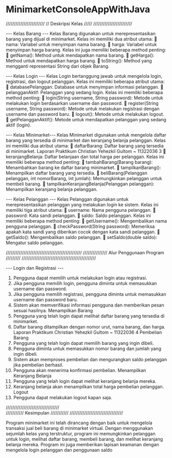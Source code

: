 # MinimarketConsoleAppWithJava

////////////////////////
// Deskripsi Kelas /////
////////////////////////

--- Kelas Barang ---
Kelas Barang digunakan untuk merepresentasikan barang yang dijual di minimarket. Kelas ini
memiliki dua atribut utama:
 nama: Variabel untuk menyimpan nama barang.
 harga: Variabel untuk menyimpan harga barang.
Kelas ini juga memiliki beberapa method penting:
 getNama(): Method untuk mendapatkan nama barang.
 getHarga(): Method untuk mendapatkan harga barang.
 toString(): Method yang mengganti representasi String dari objek Barang.

  --- Kelas Login ---
Kelas Login bertanggung jawab untuk mengelola login, registrasi, dan logout pelanggan. Kelas ini
memiliki beberapa atribut utama:
 databasePelanggan: Database untuk menyimpan informasi pelanggan.
 pelangganAktif: Pelanggan yang sedang login.
Kelas ini memiliki beberapa method penting:
 login(String username, String password): Metode untuk melakukan login berdasarkan
username dan password.
 register(String username, String password): Metode untuk melakukan registrasi dengan
username dan password baru.
 logout(): Metode untuk melakukan logout.
 getPelangganAktif(): Metode untuk mendapatkan pelanggan yang sedang aktif (login).

--- Kelas Minimarket---
Kelas Minimarket digunakan untuk mengelola daftar barang yang tersedia di minimarket dan
keranjang belanja pelanggan. Kelas ini memiliki dua atribut utama:
 daftarBarang: Daftar barang yang tersedia di minimarket.
Laporan Praktikum Christian Yehezkil Gultom ~ 11322036 3
 keranjangBelanja: Daftar belanjaan dan total harga per pelanggan.
Kelas ini memiliki beberapa method penting:
 tambahBarang(Barang barang): Menambahkan barang ke daftar barang minimarket.
 tampilkanBarang(): Menampilkan daftar barang yang tersedia.
 beliBarang(Pelanggan pelanggan, int nomorBarang, int jumlah): Memungkinkan
pelanggan untuk membeli barang.
 tampilkanKeranjangBelanja(Pelanggan pelanggan): Menampilkan keranjang belanja
pelanggan.

--- Kelas Pelanggan ---
Kelas Pelanggan digunakan untuk merepresentasikan pelanggan yang melakukan login ke sistem.
Kelas ini memiliki tiga atribut utama:
 username: Nama pengguna pelanggan.
 password: Kata sandi pelanggan.
 saldo: Saldo pelanggan.
Kelas ini memiliki beberapa method penting:
 getUsername(): Mengembalikan nama pengguna pelanggan.
 checkPassword(String password): Memeriksa apakah kata sandi yang diberikan cocok
dengan kata sandi pelanggan.
 getSaldo(): Mengembalikan saldo pelanggan.
 setSaldo(double saldo): Mengatur saldo pelanggan.

///////////////////////////////////////////////
/////////////// Alur Penggunaan Program /////////
//////////////////////////////////////////////


--- Login dan Registrasi ---

1. Pengguna dapat memilih untuk melakukan login atau registrasi.
2. Jika pengguna memilih login, pengguna diminta untuk memasukkan username dan password.
3. Jika pengguna memilih registrasi, pengguna diminta untuk memasukkan username dan
password baru.
4. Sistem akan memverifikasi informasi pengguna dan memberikan pesan sesuai hasilnya.
Menampilkan Barang
1. Pengguna yang telah login dapat melihat daftar barang yang tersedia di minimarket.
2. Daftar barang ditampilkan dengan nomor urut, nama barang, dan harga.
Laporan Praktikum Christian Yehezkil Gultom ~ 11322036 4
Pembelian Barang
1. Pengguna yang telah login dapat memilih barang yang ingin dibeli.
2. Pengguna diminta untuk memasukkan nomor barang dan jumlah yang ingin dibeli.
3. Sistem akan memproses pembelian dan mengurangkan saldo pelanggan jika pembelian
berhasil.
4. Pengguna akan menerima konfirmasi pembelian.
Menampilkan Keranjang Belanja
1. Pengguna yang telah login dapat melihat keranjang belanja mereka.
2. Keranjang belanja akan menampilkan total harga pembelian pelanggan.
Logout
1. Pengguna dapat melakukan logout kapan saja.

 /////////////////////////////////  
/////////// Kesimpulan ///////////
/////////////////////////////////

Program minimarket ini telah dirancang dengan baik untuk mengelola transaksi jual beli barang di
minimarket virtual. Dengan menggunakan sejumlah kelas yang terstruktur, program ini
memungkinkan pelanggan untuk login, melihat daftar barang, membeli barang, dan melihat keranjang
belanja mereka. Program ini juga memberikan lapisan keamanan dengan mengelola login pelanggan
dan penggunaan saldo
